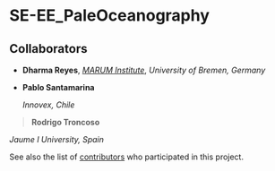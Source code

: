 # SE-EE_PaleOceanography

## Collaborators

* **Dharma Reyes**, [*MARUM Institute*](https://www.marum.de/Dharma-Andrea-Reyes-Macaya.html), *University of Bremen, Germany* 

* **Pablo Santamarina**

  *Innovex, Chile*

> **Rodrigo Troncoso**

*Jaume I University, Spain*


See also the list of [contributors](https://github.com/your/project/contributors) who participated in this project.
